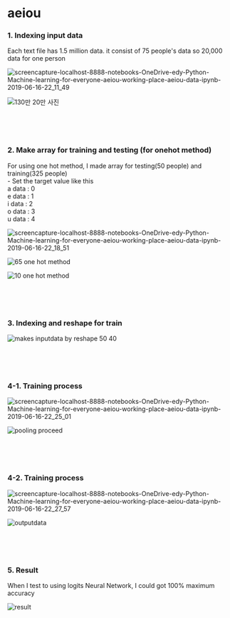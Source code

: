 # aeiou

<h3>1. Indexing input data</h3>

<p> Each text file has 1.5 million data. it consist of 75 people's data so 20,000 data for one person</p>

![screencapture-localhost-8888-notebooks-OneDrive-edy-Python-Machine-learning-for-everyone-aeiou-working-place-aeiou-data-ipynb-2019-06-16-22_11_49](https://user-images.githubusercontent.com/49590432/59564613-e5add100-9083-11e9-9239-d9f78c15c4fd.png)

![130만 20만 사진](https://user-images.githubusercontent.com/49590432/59564543-09244c00-9083-11e9-81d5-e4426cd61a8d.PNG)

<br><br><br>

<h3>2. Make array for training and testing (for onehot method)</h3>

<p> For using one hot method, I made array for testing(50 people) and training(325 people) 
  <br> - Set the target value like this 
  <br> a data : 0 <br> e data : 1 <br> 
  i data : 2 <br> o data : 3 <br> u data : 4
</p>

![screencapture-localhost-8888-notebooks-OneDrive-edy-Python-Machine-learning-for-everyone-aeiou-working-place-aeiou-data-ipynb-2019-06-16-22_18_51](https://user-images.githubusercontent.com/49590432/59564697-ea26b980-9084-11e9-8a17-6e44941b0c74.png)


![65 one hot method](https://user-images.githubusercontent.com/49590432/59564542-09244c00-9083-11e9-9ac6-a7f9f00b3cd1.PNG)


![10 one hot method](https://user-images.githubusercontent.com/49590432/59564541-09244c00-9083-11e9-8358-28b57dc5dcb4.PNG)

<br><br><br>

<h3>3. Indexing and reshape for train</h3>

![makes inputdata by reshape 50 40](https://user-images.githubusercontent.com/49590432/59564544-09bce280-9083-11e9-8722-1d841843b09a.PNG)


<br><br><br>

<h3>4-1. Training process</h3>

![screencapture-localhost-8888-notebooks-OneDrive-edy-Python-Machine-learning-for-everyone-aeiou-working-place-aeiou-data-ipynb-2019-06-16-22_25_01](https://user-images.githubusercontent.com/49590432/59564767-c44de480-9085-11e9-84ed-c369db1799d5.png)

![pooling proceed](https://user-images.githubusercontent.com/49590432/59564540-088bb580-9083-11e9-837f-bcd1ef7a7219.PNG)

<br><br><br>

<h3>4-2. Training process</h3>

![screencapture-localhost-8888-notebooks-OneDrive-edy-Python-Machine-learning-for-everyone-aeiou-working-place-aeiou-data-ipynb-2019-06-16-22_27_57](https://user-images.githubusercontent.com/49590432/59564799-17c03280-9086-11e9-81d6-033be2b47451.png)


![outputdata](https://user-images.githubusercontent.com/49590432/59564545-09bce280-9083-11e9-9bf4-6e4f8a01395c.PNG)

<br><br><br>

<h3>5. Result</h3>

<p> When I test to using logits Neural Network, I could got 100% maximum accuracy </p>

![result](https://user-images.githubusercontent.com/49590432/59564813-52c26600-9086-11e9-9b69-07cb30069de9.PNG)
